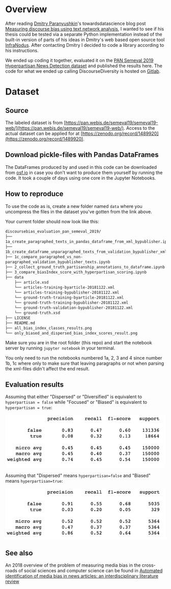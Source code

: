 # Overview
After reading [Dmitry Paranyushkin](http://www.deemeetree.com/)'s towardsdatascience blog post [Measuring discourse bias using text network analysis](https://towardsdatascience.com/measuring-discourse-bias-using-text-network-analysis-9f251be5f6f3), I wanted to see if his thesis could be tested via a separate Python implementation instead of the built-in version of parts of his ideas in Dmitry's web based open source tool [InfraNodus](https://infranodus.com/). After contacting Dmitry I decided to code a library according to his instructions. 

We ended up coding it together, evaluated it on the [PAN Semeval 2019 Hyperpartisan News Detection dataset](https://pan.webis.de/semeval19/semeval19-web/) and published the results here. The code for what we ended up calling DiscourseDiversity is hosted on [Gitlab](https://gitlab.com/mattiasostmar/discoursediversity). 

# Dataset
## Source
The labeled dataset is from [https://pan.webis.de/semeval19/semeval19-web/](https://pan.webis.de/semeval19/semeval19-web/). Access to the actual dataset can be applied for at [https://zenodo.org/record/1489920](https://zenodo.org/record/1489920).

## Download pickle-files with Pandas DataFrames
The DataFrames produced by and used in this code can be downloaded from [osf.io](https://osf.io/n2ku6/) in case you don't want to produce them yourself by running the code. It took a couple of days using one core in the Jupyter Notebooks. 

## How to reproduce
To use the code as is, create a new folder named `data` where you uncompress the files in the dataset you've gotten from the link above.

Your current folder should now look like this:

```
discoursebias_evaluation_pan_semeval_2019/
├── 1a_create_paragraphed_texts_in_pandas_dataframe_from_xml_bypublisher.ipynb
├── 1b_create_dataframe_unparagraphed_texts_from_validation_bypublisher_xml_file.ipynb
├── 1c_compare_paragraphed_vs_non-paragraphed_validation_bypublisher_texts.ipynb
├── 2_collect_ground_truth_partisanship_annotations_to_dataframe.ipynb
├── 3_compare_biasIndex_score_with_hyperpartisan_scoring.ipynb
├── data
    ├── article.xsd
    └── articles-training-byarticle-20181122.xml
    └── articles-training-bypublisher-20181122.xml
    └── ground-truth-training-byarticle-20181122.xml
    └── ground-truth-training-bypublisher-20181122.xml
    └── ground-truth-validation-bypublisher-20181122.xml
    └── ground-truth.xsd
├── LICENSE
├── README.md
├── all_bias_index_classes_results.png
└── only_biased_and_dispersed_bias_index_scores_result.png
```
Make sure you are in the root folder (this repo) and start the notebook server by running `jupyter notebook` in your terminal.

You only need to run the notebooks numbered 1a, 2, 3 and 4 since number 1b, 1c where only to make sure that leaving paragraphs or not when parsing the xml-files didn't affect the end result.

## Evaluation results

Assuming that either "Dispersed" or "Diversified" is equivalent to `hyperpartisan = false` while "Focused" or "Biased" is equivalent to `hyperpartisan = true`:

![Dispersed/Diversified vs Focused/Biased results](all_bias_index_classes_results.png?raw=true "Dispersed/Diversified vs Focused/Biased results")

Assuming that "Dispersed" means `hyperpartisan=false` and "Biased" means `hyperpartisan=true`:

![Dispersed vs Biased results](only_biased_and_dispersed_bias_index_scores_result.png?raw=true "Dispersed vs Biased results")

## See also
An 2018 overview of the problem of measuring media bias in the cross-roads of social sciences and computer science can be found in [Automated identification of media bias in news articles: an interdisciplinary literature review](https://doi.org/10.1007/s00799-018-0261-y)
